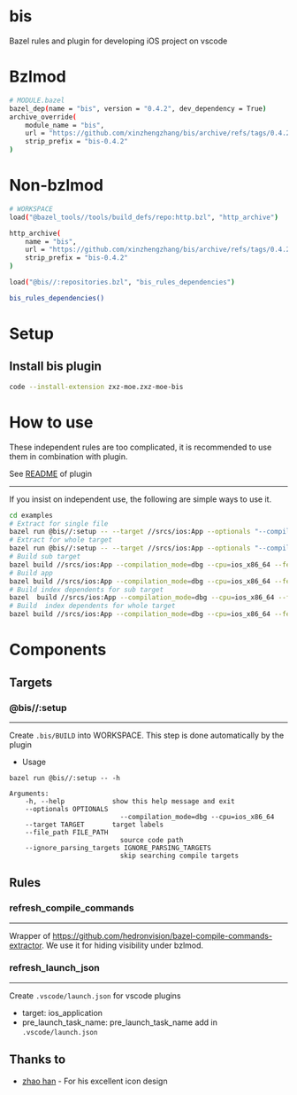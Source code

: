 # bis

Bazel rules and plugin for developing iOS project on vscode

# Bzlmod

```sh
# MODULE.bazel
bazel_dep(name = "bis", version = "0.4.2", dev_dependency = True)
archive_override(
    module_name = "bis",
    url = "https://github.com/xinzhengzhang/bis/archive/refs/tags/0.4.2.tar.gz",
    strip_prefix = "bis-0.4.2"
)
```

# Non-bzlmod

```sh
# WORKSPACE
load("@bazel_tools//tools/build_defs/repo:http.bzl", "http_archive")

http_archive(
    name = "bis",
    url = "https://github.com/xinzhengzhang/bis/archive/refs/tags/0.4.2.tar.gz",
    strip_prefix = "bis-0.4.2"
)

load("@bis//:repositories.bzl", "bis_rules_dependencies")

bis_rules_dependencies()

```

# Setup

## Install bis plugin

```sh
code --install-extension zxz-moe.zxz-moe-bis
```

# How to use

These independent rules are too complicated, it is recommended to use them in combination with plugin.

See [README](plugin/zxz-moe-bis/README.md) of plugin 

---

If you insist on independent use, the following are simple ways to use it.

```sh
cd examples
# Extract for single file
bazel run @bis//:setup -- --target //srcs/ios:App --optionals "--compilation_mode=dbg --cpu="ios_x86_64" --features=oso_prefix_is_pwd" --file_path srcs/ios/app.swift
# Extract for whole target
bazel run @bis//:setup -- --target //srcs/ios:App --optionals "--compilation_mode=dbg --cpu="ios_x86_64" --features=oso_prefix_is_pwd"
# Build sub target
bazel build //srcs/ios:App --compilation_mode=dbg --cpu=ios_x86_64 --features=oso_prefix_is_pwd --aspects=@bis//:bisproject_aspect.bzl%bis_aspect --output_groups="bis artifacts @@//srcs/ios:lib"
# Build app
bazel build //srcs/ios:App --compilation_mode=dbg --cpu=ios_x86_64 --features=oso_prefix_is_pwd --aspects=@bis//:bisproject_aspect.bzl%bis_aspect --output_groups="bis artifacts @@//srcs/ios:App"
# Build index dependents for sub target
bazel  build //srcs/ios:App --compilation_mode=dbg --cpu=ios_x86_64 --features=oso_prefix_is_pwd --aspects=@bis//:bisproject_aspect.bzl%bis_aspect --output_groups="bis all index dependents @@//srcs/ios:lib"
# Build  index dependents for whole target
bazel build //srcs/ios:App --compilation_mode=dbg --cpu=ios_x86_64 --features=oso_prefix_is_pwd --aspects=@bis//:bisproject_aspect.bzl%bis_aspect --output_groups="bis all index dependents @@//srcs/ios:App"
```

# Components

## Targets

### @bis//:setup
---

Create `.bis/BUILD` into WORKSPACE.
This step is done automatically by the plugin

* Usage
```
bazel run @bis//:setup -- -h

Arguments:
    -h, --help            show this help message and exit
    --optionals OPTIONALS
                            --compilation_mode=dbg --cpu=ios_x86_64
    --target TARGET       target labels
    --file_path FILE_PATH
                            source code path
    --ignore_parsing_targets IGNORE_PARSING_TARGETS
                            skip searching compile targets
``` 

## Rules

### refresh_compile_commands
---

Wrapper of https://github.com/hedronvision/bazel-compile-commands-extractor.
We use it for hiding visibility under bzlmod.


### refresh_launch_json
---

Create `.vscode/launch.json` for vscode plugins
* target: ios_application
* pre_launch_task_name: pre_launch_task_name add in `.vscode/launch.json`

## Thanks to

* [zhao han](https://github.com/BarneyZhaoooo) - For his excellent icon design
